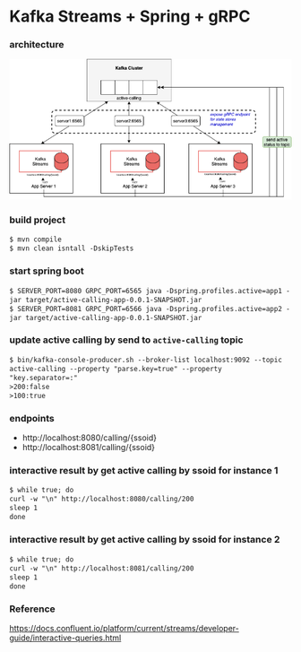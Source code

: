 # Kafka Streams + Spring + gRPC

### architecture
![Diagram](archiecture-diagram.png)


### build project
```shell
$ mvn compile
$ mvn clean isntall -DskipTests
```

### start spring boot
```shell
$ SERVER_PORT=8080 GRPC_PORT=6565 java -Dspring.profiles.active=app1 -jar target/active-calling-app-0.0.1-SNAPSHOT.jar 
$ SERVER_PORT=8081 GRPC_PORT=6566 java -Dspring.profiles.active=app2 -jar target/active-calling-app-0.0.1-SNAPSHOT.jar 
```

### update active calling by send to `active-calling` topic
```shell
$ bin/kafka-console-producer.sh --broker-list localhost:9092 --topic active-calling --property "parse.key=true" --property "key.separator=:"
>200:false
>100:true
```

### endpoints
* http://localhost:8080/calling/{ssoid}
* http://localhost:8081/calling/{ssoid}

### interactive result by get active calling by ssoid for instance 1
```shell
$ while true; do                                                                                                                          
curl -w "\n" http://localhost:8080/calling/200
sleep 1
done
```

### interactive result by get active calling by ssoid for instance 2
```shell
$ while true; do                                                                                                                          
curl -w "\n" http://localhost:8081/calling/200
sleep 1
done
```

### Reference
https://docs.confluent.io/platform/current/streams/developer-guide/interactive-queries.html
